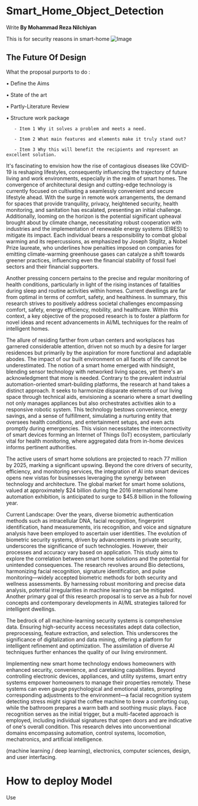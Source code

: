 # Smart_Home_Object_Detection
Write<b> By Mohammad Reza Nilchiyan</b>

This is for security reasons in smart-home
![Image](AI.jpg)

## The Future Of Design
What the proposal purports to do :

• Define the Aims 

• State of the art  

• Partly-Literature Review

• Structure work package


       - Item 1 Why it solves a problem and meets a need.
        
       - Item 2 What main features and elements make it truly stand out?
        
       - Item 3 Why this will benefit the recipients and represent an excellent solution.




It's fascinating to envision how the rise of contagious diseases like COVID-19 is reshaping lifestyles, consequently influencing the trajectory of future living and work environments, especially in the realm of smart homes. The convergence of architectural design and cutting-edge technology is currently focused on cultivating a seamlessly convenient and secure lifestyle ahead. With the surge in remote work arrangements, the demand for spaces that provide tranquility, privacy, heightened security, health monitoring, and sanitation has escalated, presenting an initial challenge. Additionally, looming on the horizon is the potential significant upheaval brought about by climate change, necessitating robust cooperation with industries and the implementation of renewable energy systems (EIRES) to mitigate its impact. Each individual bears a responsibility to combat global warming and its repercussions, as emphasized by Joseph Stiglitz, a Nobel Prize laureate, who underlines how penalties imposed on companies for emitting climate-warming greenhouse gases can catalyze a shift towards greener practices, influencing even the financial stability of fossil fuel sectors and their financial supporters.

Another pressing concern pertains to the precise and regular monitoring of health conditions, particularly in light of the rising instances of fatalities during sleep and routine activities within homes. Current dwellings are far from optimal in terms of comfort, safety, and healthiness. In summary, this research strives to positively address societal challenges encompassing comfort, safety, energy efficiency, mobility, and healthcare. Within this context, a key objective of the proposed research is to foster a platform for novel ideas and recent advancements in AI/ML techniques for the realm of intelligent homes.

The allure of residing farther from urban centers and workplaces has garnered considerable attention, driven not so much by a desire for larger residences but primarily by the aspiration for more functional and adaptable abodes. The impact of our built environment on all facets of life cannot be underestimated. The notion of a smart home emerged with hindsight, blending sensor technology with networked living spaces, yet there's an acknowledgment that more is needed. Contrary to the prevalent industrial automation-oriented smart-building platforms, the research at hand takes a distinct approach. It seeks to harmonize disparate elements of our living space through technical aids, envisioning a scenario where a smart dwelling not only manages appliances but also orchestrates activities akin to a responsive robotic system. This technology bestows convenience, energy savings, and a sense of fulfillment, simulating a nurturing entity that oversees health conditions, and entertainment setups, and even acts promptly during emergencies. This vision necessitates the interconnectivity of smart devices forming an Internet of Things (IoT) ecosystem, particularly vital for health monitoring, where aggregated data from in-home devices informs pertinent authorities.

The active users of smart home solutions are projected to reach 77 million by 2025, marking a significant upswing. Beyond the core drivers of security, efficiency, and monitoring services, the integration of AI into smart devices opens new vistas for businesses leveraging the synergy between technology and architecture. The global market for smart home solutions, valued at approximately $24 billion during the 2016 international home automation exhibition, is anticipated to surge to $45.8 billion in the following year.

Current Landscape:
Over the years, diverse biometric authentication methods such as intracellular DNA, facial recognition, fingerprint identification, hand measurements, iris recognition, and voice and signature analysis have been employed to ascertain user identities. The evolution of biometric security systems, driven by advancements in private security, underscores the significance of such technologies. However, their processes and accuracy vary based on application. This study aims to explore the correlation between smart home solutions and the potential for unintended consequences. The research revolves around Bio detections, harmonizing facial recognition, signature identification, and pulse monitoring—widely accepted biometric methods for both security and wellness assessments. By harnessing robust monitoring and precise data analysis, potential irregularities in machine learning can be mitigated. Another primary goal of this research proposal is to serve as a hub for novel concepts and contemporary developments in AI/ML strategies tailored for intelligent dwellings.

The bedrock of all machine-learning security systems is comprehensive data. Ensuring high-security access necessitates adept data collection, preprocessing, feature extraction, and selection. This underscores the significance of digitalization and data mining, offering a platform for intelligent refinement and optimization. The assimilation of diverse AI techniques further enhances the quality of our living environment.

Implementing new smart home technology endows homeowners with enhanced security, convenience, and caretaking capabilities. Beyond controlling electronic devices, appliances, and utility systems, smart entry systems empower homeowners to manage their properties remotely. These systems can even gauge psychological and emotional states, prompting corresponding adjustments to the environment—a facial recognition system detecting stress might signal the coffee machine to brew a comforting cup, while the bathroom prepares a warm bath and soothing music plays. Face recognition serves as the initial trigger, but a multi-faceted approach is employed, including individual signatures that open doors and are indicative of one's overall condition. This research delves into unconventional domains encompassing automation, control systems, locomotion, mechatronics, and artificial intelligence.


(machine learning / deep learning), electronics, computer sciences, design, and user interfacing.
        

# How to deploy Model
Use 
